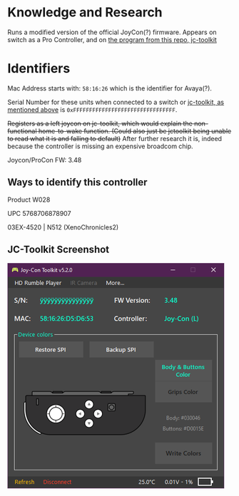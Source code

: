 # Knowledge and Research
Runs a modified version of the official JoyCon(?) firmware. Appears on switch as a Pro Controller, and on [the program from this repo, jc-toolkit](https://github.com/CTCaer/jc_toolkit)

Identifiers
======
Mac Address starts with: ``58:16:26`` which is the identifier for Avaya(?).

Serial Number for these units when connected to a switch or [jc-toolkit, as mentioned above](https://github.com/CTCaer/jc_toolkit) is ``0xFFFFFFFFFFFFFFFFFFFFFFFFFFFFFFFF``.

~~Registers as a left joycon on jc-toolkit, which would explain the non-functional home-to-wake function. (Could also just be jctoolkit being unable to read what it is and falling to default)~~
After further research it is, indeed because the controller is missing an expensive broadcom chip. 

Joycon/ProCon FW: 3.48

Ways to identify this controller
------
Product W028

UPC 5768706878907

03EX-4520 | N512 (XenoChronicles2)

## JC-Toolkit Screenshot
![jctoolkit screenshot](https://raw.githubusercontent.com/GarnetSunset/FakeProControllerResearch/master/jctoolkit.png "jctoolkit screenshot")
